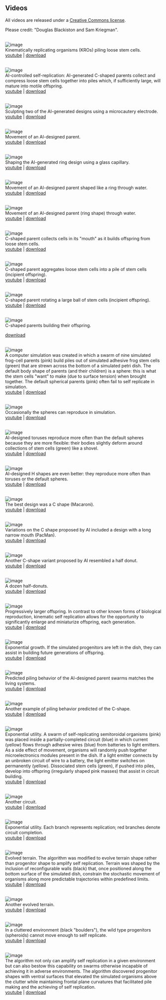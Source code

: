 ## Videos

All videos are released under a [Creative Commons license](http://creativecommons.org/licenses/by/4.0/). 

Please credit: "Douglas Blackiston and Sam Kriegman".
<br><br>

![image](https://krorgs.github.io/gifs/BlackistonV1.gif) <br>
Kinematically replicating organisms (KROs) piling loose stem cells. <br>
[youtube](https://youtu.be/B1Xbbx9UXsQ) |
[download](https://drive.google.com/file/d/1jPGJQ0rvnkTkjd1VuSeg_I1wQggHzAwo/view)
<br><br>

![image](https://krorgs.github.io/gifs/BlackistonV2.gif) <br>
AI-controlled self-replication: AI-generated C-shaped parents collect and compress loose stem cells together into piles which, if sufficiently large, will mature into motile offspring.<br>
[youtube](https://youtu.be/JC9TDZ5r468) |
[download](https://drive.google.com/file/d/1lws1BWqpGxpQ9EFRyzHfQWUZ2OKeopvy/view)
<br><br>


![image](https://krorgs.github.io/gifs/BlackistonV3.gif) <br>
Sculpting two of the AI-generated designs using a microcautery electrode.<br>
[youtube](https://youtu.be/r7bQ4IL54kQ) |
[download](https://drive.google.com/file/d/1LcW5sQPBo0I4wcpZu1fBSPSwFpEm5jw8/view)
<br><br>

![image](https://krorgs.github.io/gifs/BlackistonV4.gif) <br>
Movement of an AI-designed parent.<br>
[youtube](https://youtu.be/4bU98WO3-z8) |
[download](https://drive.google.com/file/d/1XuDXJtiC3AyKJkg0VgC-1a_Tbk3xVovB/view)
<br><br>

![image](https://krorgs.github.io/gifs/BlackistonV5.gif) <br>
Shaping the AI-generated ring design using a glass capillary.<br>
[youtube](https://youtu.be/C49Lk1JeIzE) |
[download](https://drive.google.com/file/d/1NrtJlnlbhEMxGk_-sjQoZL1zE8ebtbkN/view)
<br><br>

![image](https://krorgs.github.io/gifs/BlackistonV6.gif) <br>
Movement of an AI-designed parent shaped like a ring through water.<br>
[youtube](https://youtu.be/Jc8TEJ8p8-o) |
[download](https://drive.google.com/file/d/1GGUOPzNtWru_DvgY0UbMUKfOIhSLL7ry/view)
<br><br>

![image](https://krorgs.github.io/gifs/BlackistonV7.gif) <br>
Movement of an AI-designed parent (ring shape) through water.<br>
[youtube](https://youtu.be/HYy_vVPcNcM) |
[download](https://drive.google.com/file/d/1WAqPKODkvY9oQvSJuBfg6AP1FhXimN9c/view)
<br><br>

![image](https://krorgs.github.io/gifs/BlackistonV8.gif) <br>
C-shaped parent collects cells in its "mouth" as it builds offspring from loose stem cells.<br>
[youtube](https://youtu.be/BXcQXe-Pqak) |
[download](https://drive.google.com/file/d/1W5QN8Zbh8SfA_Uw2htewBHgX4vk3TZuZ/view)
<br><br>

![image](https://krorgs.github.io/gifs/BlackistonV9.gif) <br>
C-shaped parent aggregates loose stem cells into a pile of stem cells (incipient offspring).<br>
[youtube](https://youtu.be/WwQ3D5BIrNE) |
[download](https://drive.google.com/file/d/1jBPvZd4Tq7saojw16CbD5uVPJ5rJ0FYe/view)
<br><br>

![image](https://krorgs.github.io/gifs/BlackistonV10.gif) <br>
C-shaped parent rotating a large ball of stem cells (incipient offspring).<br>
[youtube](https://youtu.be/4pIu2l_2xkU) |
[download](https://drive.google.com/file/d/1agaMH7u-ZESgxBChsAIRyjYvtMNgZieA/view)
<br><br>

![image](https://krorgs.github.io/gifs/BlackistonV11.gif) <br>
C-shaped parents building their offspring.<br>
<!-- [youtube](asdf) | -->
[download](https://drive.google.com/file/d/100jnsHvoRb-dFbk1E01bxDQDxMsSjTeO/view)
<br><br>


![image](https://krorgs.github.io/gifs/01_99_9_9008_fail_fast.gif) <br>
A computer simulation was created in which a swarm of nine simulated frog-cell parents (pink) build piles out of simulated adhesive frog stem cells (green) that are strewn across the bottom of a simulated petri dish. The default body shape of parents (and their children) is a sphere: this is what the stem cells "want" to make (due to surface tension) when brought together. The default spherical parents (pink) often fail to self replicate in simulation.<br>
[youtube](https://youtu.be/YQgFpfZ1QfE) |
[download](https://drive.google.com/file/d/1JOxFMJho2rodYW7QPRYpSqlrNIKF4GEn/view)
<br><br>

![image](https://krorgs.github.io/gifs/03_c99_9_9783_trimmed_fast.gif) <br>
Occasionally the spheres can reproduce in simulation.<br>
[youtube](https://youtu.be/v2tuWnv55nY) |
[download](https://drive.google.com/file/d/1hoO8PuZczEelCzxDcd6TH45YrLEM5wzH/view)
<br><br>

![image](https://krorgs.github.io/gifs/05_9_9_8075_fast.gif) <br>
AI-designed toruses reproduce more often than the default spheres because they are more flexible: their bodies slightly deform around collections of stem cells (green) like a shovel.<br>
[youtube](https://youtu.be/LqnEk-YSfpQ) |
[download](https://drive.google.com/file/d/1UZu7HK6hXMjMMO-Pg_f772UL9UTbz9fe/view)
<br><br>

![image](https://krorgs.github.io/gifs/08_c21_9_3384_fast.gif) <br>
AI-designed H shapes are even better: they reproduce more often than toruses or the default spheres.<br>
[youtube](https://youtu.be/kuKsBkyEqsk) |
[download](https://drive.google.com/file/d/1N7dohGN--Ac34naF5xlIN4bkTUv59xIB/view)
<br><br>

![image](https://krorgs.github.io/gifs/12_c24_9_1070_fast.gif) <br>
The best design was a C shape (Macaroni).<br>
[youtube](https://youtu.be/Ozh8TVMVO4Q) |
[download](https://drive.google.com/file/d/1MsFt3GrIunWctmBEvB0r-7-hA_VBQO_v/view)
<br><br>

![image](https://krorgs.github.io/gifs/13_c5_9_6897_trimmed_fast.gif) <br>
Variations on the C shape proposed by AI included a design with a long narrow mouth (PacMan). <br>
[youtube](https://youtu.be/AlimJ6TJuG4) |
[download](https://drive.google.com/file/d/1PcWMtQGTXWFjP7VQeW4MKRKFuO1XoG7I/view)
<br><br>

![image](https://krorgs.github.io/gifs/17_c26_9_16233_trimmed_fast_.gif) <br>
Another C-shape variant proposed by AI resembled a half donut.<br>
[youtube](https://youtu.be/9spUsIWCkG4) |
[download](https://drive.google.com/file/d/1jW78urjUHsxZYDRaNbqiikNYwA0W8WkJ/view)
<br><br>

![image](https://krorgs.github.io/gifs/18_a26_12_4_fast.gif) <br>
A dozen half-donuts.<br>
[youtube](https://youtu.be/a_umPQc0K7w) |
[download](https://drive.google.com/file/d/1I3UtfnkWOfqDuohW8jo6LwOaZ-BPbMWc/view)
<br><br>

![image](https://krorgs.github.io/gifs/19_buildingLargerOffspring_fast.gif) <br>
Progressively larger offspring. In contrast to other known forms of biological reproduction, kinematic self replication allows for the opportunity to significantly enlarge and miniaturize offspring, each generation.<br>
[youtube](https://youtu.be/avaIuUbkXYk) |
[download](https://drive.google.com/file/d/1azKy5Vq4i7Gkk5_X1Z3rO1f8rKPJXGLS/view)
<br><br>

![image](https://krorgs.github.io/gifs/20_a5_25_fast.gif) <br>
Exponential growth. If the simulated progenitors are left in the dish, they can assist in building future generations of offspring.<br>
[youtube](https://youtu.be/7N29w7Tz5qk) |
[download](https://drive.google.com/file/d/1dJ5GoLXlW6nCrcKwo0JtaR26k--jCktm/view)
<br><br>

![image](https://krorgs.github.io/gifs/21_roundingPile_fast.gif) <br>
Predicted piling behavior of the AI-designed parent swarms matches the living systems.<br>
[youtube](https://youtu.be/XQpQITnttJI) |
[download](https://drive.google.com/file/d/1iDnOSqNBQU9AF-gxVuH58fJe3JPO5hoU/view)
<br><br>

![image](https://krorgs.github.io/gifs/22_roundingAnotherPile_fast.gif) <br>
Another example of piling behavior predicted of the C-shape.<br>
[youtube](https://youtu.be/2guNlgN2KEk) |
[download](https://drive.google.com/file/d/17jXsg0l1W1cRE5DS-csLeq_zaXn2zUi_/view)
<br><br>

![image](https://krorgs.github.io/gifs/23_circuit16_fast.gif) <br>
Exponential utility. A swarm of self-replicating semitoroidal organisms (pink) was placed inside a partially-completed circuit (blue) in which current (yellow) flows through adhesive wires (blue) from batteries to light emitters. As a side effect of movement, organisms will randomly push together microelectronics modules present in the dish. If a light emitter connects by an unbroken circuit of wire to a battery, the light emitter switches on permanently (yellow). Dissociated stem cells (green), if pushed into piles, develop into offspring (irregularly shaped pink masses) that assist in circuit building.<br>
[youtube](https://youtu.be/E4SBtahsCfA) |
[download](https://drive.google.com/file/d/1CRqQxFfJ-ul6JcEGJBd0WOV0bnvI1SgU/view)
<br><br>

![image](https://krorgs.github.io/gifs/24_circuit15_side_view_cropped_fast.gif) <br>
Another circuit.<br>
[youtube](https://youtu.be/bxmwTt0G_Y4) |
[download](https://drive.google.com/file/d/193pUKSNAOKXQGHLMk6xXupPUi9i9tlQn/view )
<br><br>

![image](https://krorgs.github.io/gifs/25_tree.gif) <br>
Exponential utility. Each branch represents replication; red branches denote circuit completion.<br>
[youtube](https://youtu.be/opfCvUdtDI0) |
[download](https://drive.google.com/file/d/1AMZaWtlmepfH1FWmEx6QF7-O8Cob1VTG/view)
<br><br>

![image](https://krorgs.github.io/gifs/26_t6_9_1101_trimmed_fast.gif) <br>
Evolved terrain. The algorithm was modified to evolve terrain shape rather than progenitor shape to amplify self replication. Terrain was shaped by the inclusion of reconfigurable walls (black) that, once positioned along the bottom surface of the simulated dish, constrain the stochastic movement of organisms along more predictable trajectories within predefined limits.<br>
[youtube](https://youtu.be/eQ7tar0o-ZM) |
[download](https://drive.google.com/file/d/1kNPKyYNbX3OxJmZmWjNTxxYj_bNcnA9C/view)
<br><br>

![image](https://krorgs.github.io/gifs/28_t3_9_1268_trimmed_fast.gif) <br>
Another evolved terrain.<br>
[youtube](https://youtu.be/cRFb2KerBjY) |
[download](https://drive.google.com/file/d/16F6Qcu8vzl75nTblxKyQddcmw6eWoYrR/view)
<br><br>


![image](https://krorgs.github.io/gifs/30_o99_9_33_trimmed_fast.gif) <br>
In a cluttered environment (black "boulders"), the wild type progenitors (spheroids) cannot move enough to self replicate. <br>
[youtube](https://youtu.be/v_RTSzbdmj4 ) |
[download](https://drive.google.com/file/d/1wzIh_Jn3Y5BP_62p6Ar8qlTQNVfOs_91/view )
<br><br>

![image](https://krorgs.github.io/gifs/31_o4_9_342_trimmed_fast.gif) <br>
The algorithm not only can amplify self replication in a given environment but can also bestow this capability on swarms otherwise incapable of achieving it in adverse environments. The algorithm discovered progenitor shapes with ventral surfaces that elevated the simulated organisms above the clutter while maintaining frontal plane curvatures that facilitated pile making and the achieving of self replication.<br>
[youtube](https://youtu.be/e66J8-CrWa4 ) |
[download](https://drive.google.com/file/d/1GjH4VpOyUnPAPE997Pmn36ZW6OxUgSUQ/view )
<br><br>

